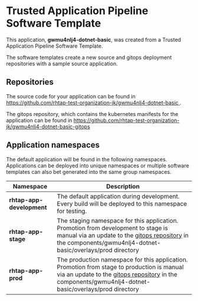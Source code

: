 # Trusted Application Pipeline Software Template

This application, **gwmu4nlj4-dotnet-basic**, was created from a Trusted Application Pipeline Software Template.

The software templates create a new source and gitops deployment repositories with a sample source application. 

## Repositories

The source code for your application can be found in [https://github.com/rhtap-test-organization-jk/gwmu4nlj4-dotnet-basic ](https://github.com/rhtap-test-organization-jk/gwmu4nlj4-dotnet-basic ).
 
The gitops repository, which contains the kubernetes manifests for the application can be found in 
[https://github.com/rhtap-test-organization-jk/gwmu4nlj4-dotnet-basic-gitops ](https://github.com/rhtap-test-organization-jk/gwmu4nlj4-dotnet-basic-gitops ) 

## Application namespaces 

The default application will be found in the following namespaces. Applications can be deployed into unique namespaces or multiple software templates can also bet generated into the same group namespaces.  

|  Namespace   |  Description   |  
| -------- | -------- |   
| **rhtap-app-development** | The default application during development. Every build will be deployed to this namespace for testing. | 
| **rhtap-app-stage** | The staging namespace for this application. Promotion from development to stage is manual via an update to the [gitops repository](https://github.com/rhtap-test-organization-jk/gwmu4nlj4-dotnet-basic-gitops ) in the components/gwmu4nlj4-dotnet-basic/overlays/prod directory |  
| **rhtap-app-prod** | The production namespace for this application. Promotion from stage to production is manual via an update to the [gitops repository](https://github.com/rhtap-test-organization-jk/gwmu4nlj4-dotnet-basic-gitops ) in the components/gwmu4nlj4-dotnet-basic/overlays/prod directory | 